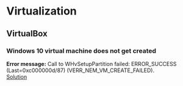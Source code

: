 # Virtualization

## VirtualBox  

### Windows 10 virtual machine does not get created
**Error message:** Call to WHvSetupPartition failed: ERROR_SUCCESS (Last=0xc000000d/87) (VERR_NEM_VM_CREATE_FAILED).  
[Solution](https://forums.virtualbox.org/viewtopic.php?f=6&t=93443)